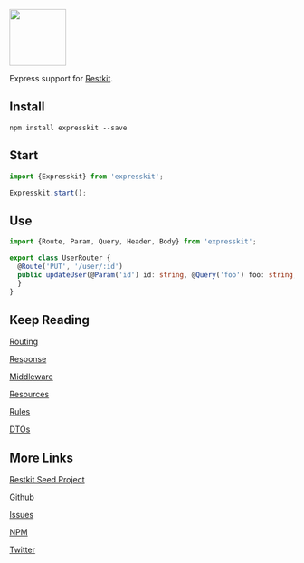 [<img src="https://s32.postimg.org/4yopf47n9/restkitexpress.png" height="100"/>](https://github.com/iamchairs/expresskit)

Express support for [Restkit](https://github.com/iamchairs/restkit). 

## Install

```
npm install expresskit --save
```

## Start 

```typescript
import {Expresskit} from 'expresskit';

Expresskit.start();
```

## Use

```typescript
import {Route, Param, Query, Header, Body} from 'expresskit';

export class UserRouter {
  @Route('PUT', '/user/:id')
  public updateUser(@Param('id') id: string, @Query('foo') foo: string, @Header('Authorization') auth: string, @Body() update: any) {
  }
}
```

## Keep Reading

[Routing](https://github.com/iamchairs/restkit/route/README.md)

[Response](https://github.com/iamchairs/restkit/response/README.md)

[Middleware](https://github.com/iamchairs/restkit/middleware/README.md)

[Resources](https://github.com/iamchairs/restkit/resource/README.md)

[Rules](https://github.com/iamchairs/restkit/rule/README.md)

[DTOs](https://github.com/iamchairs/restkit/dto/README.md)

## More Links

[Restkit Seed Project](https://github.com/iamchairs/restkit-seed)

[Github](https://github.com/iamchairs/expresskit)

[Issues](https://github.com/iamchairs/expresskit/issues)

[NPM](https://www.npmjs.com/package/expresskit)

[Twitter](https://twitter.com/micahwllmsn)